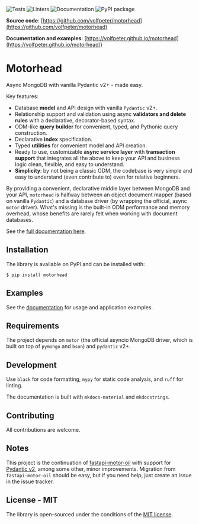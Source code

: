 ![Tests](https://github.com/volfpeter/motorhead/actions/workflows/tests.yml/badge.svg)
![Linters](https://github.com/volfpeter/motorhead/actions/workflows/linters.yml/badge.svg)
![Documentation](https://github.com/volfpeter/motorhead/actions/workflows/build-docs.yml/badge.svg)
![PyPI package](https://img.shields.io/pypi/v/motorhead?color=%2334D058&label=PyPI%20Package)

**Source code**: [https://github.com/volfpeter/motorhead](https://github.com/volfpeter/motorhead)

**Documentation and examples**: [https://volfpeter.github.io/motorhead](https://volfpeter.github.io/motorhead/)

# Motorhead

Async MongoDB with vanilla Pydantic v2+ - made easy.

Key features:

- Database **model** and API design with vanilla `Pydantic` v2+.
- Relationship support and validation using async **validators and delete rules** with a declarative, decorator-based syntax.
- ODM-like **query builder** for convenient, typed, and Pythonic query construction.
- Declarative **index** specification.
- Typed **utilities** for convenient model and API creation.
- Ready to use, customizable **async service layer** with **transaction support** that integrates all the above to keep your API and business logic clean, flexible, and easy to understand.
- **Simplicity**: by not being a classic ODM, the codebase is very simple and easy to understand (even contribute to) even for relative beginners.

By providing a convenient, declarative middle layer between MongoDB and your API, `motorhead` is halfway between an object document mapper (based on vanilla `Pydantic`) and a database driver (by wrapping the official, async `motor` driver). What's missing is the built-in ODM performance and memory overhead, whose benefits are rarely felt when working with document databases.

See the [full documentation here](https://volfpeter.github.io/motorhead/).

## Installation

The library is available on PyPI and can be installed with:

```console
$ pip install motorhead
```

## Examples

See the [documentation](https://volfpeter.github.io/motorhead/fastapi-example/) for usage and application examples.

## Requirements

The project depends on `motor` (the official asyncio MongoDB driver, which is built on top of `pymongo` and `bson`) and `pydantic` v2+.

## Development

Use `black` for code formatting, `mypy` for static code analysis, and `ruff` for linting.

The documentation is built with `mkdocs-material` and `mkdocstrings`.

## Contributing

All contributions are welcome.

## Notes

This project is the continuation of [fastapi-motor-oil](https://github.com/volfpeter/fastapi-motor-oil) with support for [Pydantic v2](https://docs.pydantic.dev/latest/migration/), among some other, minor improvements. Migration from `fastapi-motor-oil` should be easy, but if you need help, just create an issue in the issue tracker.

## License - MIT

The library is open-sourced under the conditions of the [MIT license](https://choosealicense.com/licenses/mit/).

